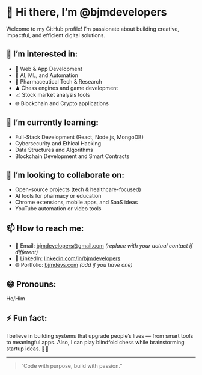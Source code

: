 # 👋 Hi there, I’m @bjmdevelopers

Welcome to my GitHub profile! I’m passionate about building creative, impactful, and efficient digital solutions.

## 👀 I’m interested in:
- 🚀 Web & App Development  
- 🧠 AI, ML, and Automation  
- 🧪 Pharmaceutical Tech & Research  
- ♟ Chess engines and game development  
- 📈 Stock market analysis tools  
- 🌐 Blockchain and Crypto applications  

## 🌱 I’m currently learning:
- Full-Stack Development (React, Node.js, MongoDB)
- Cybersecurity and Ethical Hacking
- Data Structures and Algorithms
- Blockchain Development and Smart Contracts

## 💞️ I’m looking to collaborate on:
- Open-source projects (tech & healthcare-focused)
- AI tools for pharmacy or education
- Chrome extensions, mobile apps, and SaaS ideas
- YouTube automation or video tools

## 📫 How to reach me:
- 📧 Email: bjmdevelopers@gmail.com *(replace with your actual contact if different)*
- 💼 LinkedIn: [linkedin.com/in/bjmdevelopers](https://linkedin.com/in/bjmdevelopers)
- 🌐 Portfolio: [bjmdevs.com](https://bjmdevs.com) *(add if you have one)*

## 😄 Pronouns:
He/Him

## ⚡ Fun fact:
I believe in building systems that upgrade people’s lives — from smart tools to meaningful apps. Also, I can play blindfold chess while brainstorming startup ideas. 🧠🔥

---

> “Code with purpose, build with passion.”

<!---
bjmdevelopers/bjmdevelopers is a ✨ special ✨ repository because its `README.md` (this file) appears on your GitHub profile.
You can click the Preview link to take a look at your changes.
--->
